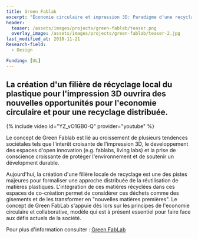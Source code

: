 ```yaml
---
title: Green Fablab
excerpt: "Économie circulaire et impression 3D: Paradigme d'une recyclage local et distribué"
header:
  teaser: /assets/images/projects/green-fablab/teaser.png
  overlay_image: /assets/images/projects/green-fablab/teaser-2.jpg  
last_modified_at: 2018-11-21
Research-field:
  - Design

Funding: [UL]
---
```


## La création d'un filière de récyclage local du plastique pour l'impression 3D ouvrira des nouvelles opportunités pour l'economie circulaire et pour une recyclage distribuée.


{% include video id="YZ_vO1GB0-Q" provider="youtube" %}


Le concept de Green Fablab est lié au croissement de plusieurs tendences sociétales tels que l'interêt croisante de l'impression 3D, le developpement des espaces d'open innovation (e.g. fablabs, living labs) et la prise de conscience croissante de protéger l'environnement et de soutenir un dévelopment durable.

Aujourd'hui, la création d'une filière locale de recyclage est une des pistes majeures pour formaliser une approche distribuée de la réutilisation de matières plastiques. L'intégration de ces matières récyclées dans ces espaces de co-création permet de considérer ces déchets comme des gisements et de les transformer en "nouvelles matières premières".
Le concept de Green FabLab s'appuie dès lors sur les principes de l'economie circulaire et collaborative, modèle qui est à présent essentiel pour faire face aux défis actuels de la société.

Pour plus d'information consulter : [Green FabLab](http://lf2l.fr/fr/projects/green-fablab/)
